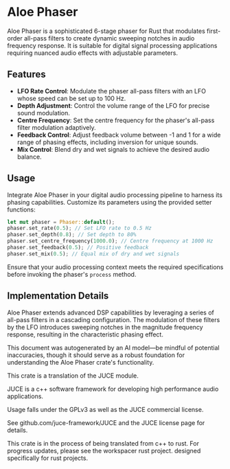 # Aloe Phaser

Aloe Phaser is a sophisticated 6-stage phaser for Rust that modulates first-order all-pass filters to create dynamic sweeping notches in audio frequency response. It is suitable for digital signal processing applications requiring nuanced audio effects with adjustable parameters.

## Features
- **LFO Rate Control**: Modulate the phaser all-pass filters with an LFO whose speed can be set up to 100 Hz.
- **Depth Adjustment**: Control the volume range of the LFO for precise sound modulation.
- **Centre Frequency**: Set the centre frequency for the phaser's all-pass filter modulation adaptively.
- **Feedback Control**: Adjust feedback volume between -1 and 1 for a wide range of phasing effects, including inversion for unique sounds.
- **Mix Control**: Blend dry and wet signals to achieve the desired audio balance.

## Usage
Integrate Aloe Phaser in your digital audio processing pipeline to harness its phasing capabilities. Customize its parameters using the provided setter functions:

```rust
let mut phaser = Phaser::default();
phaser.set_rate(0.5); // Set LFO rate to 0.5 Hz
phaser.set_depth(0.8); // Set depth to 80%
phaser.set_centre_frequency(1000.0); // Centre frequency at 1000 Hz
phaser.set_feedback(0.5); // Positive feedback
phaser.set_mix(0.5); // Equal mix of dry and wet signals
```

Ensure that your audio processing context meets the required specifications before invoking the phaser's `process` method.

## Implementation Details
Aloe Phaser extends advanced DSP capabilities by leveraging a series of all-pass filters in a cascading configuration. The modulation of these filters by the LFO introduces sweeping notches in the magnitude frequency response, resulting in the characteristic phasing effect.

This document was autogenerated by an AI model—be mindful of potential inaccuracies, though it should serve as a robust foundation for understanding the Aloe Phaser crate's functionality.

This crate is a translation of the JUCE module.

JUCE is a c++ software framework for developing high performance audio applications.

Usage falls under the GPLv3 as well as the JUCE commercial license.

See github.com/juce-framework/JUCE and the JUCE license page for details.

This crate is in the process of being translated from c++ to rust. For progress updates, please see the workspacer rust project. designed specifically for rust projects.
